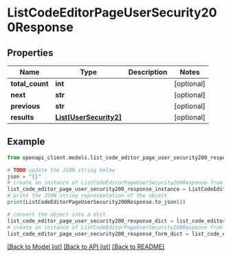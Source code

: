 # ListCodeEditorPageUserSecurity200Response


## Properties

Name | Type | Description | Notes
------------ | ------------- | ------------- | -------------
**total_count** | **int** |  | [optional] 
**next** | **str** |  | [optional] 
**previous** | **str** |  | [optional] 
**results** | [**List[UserSecurity2]**](UserSecurity2.md) |  | [optional] 

## Example

```python
from openapi_client.models.list_code_editor_page_user_security200_response import ListCodeEditorPageUserSecurity200Response

# TODO update the JSON string below
json = "{}"
# create an instance of ListCodeEditorPageUserSecurity200Response from a JSON string
list_code_editor_page_user_security200_response_instance = ListCodeEditorPageUserSecurity200Response.from_json(json)
# print the JSON string representation of the object
print(ListCodeEditorPageUserSecurity200Response.to_json())

# convert the object into a dict
list_code_editor_page_user_security200_response_dict = list_code_editor_page_user_security200_response_instance.to_dict()
# create an instance of ListCodeEditorPageUserSecurity200Response from a dict
list_code_editor_page_user_security200_response_form_dict = list_code_editor_page_user_security200_response.from_dict(list_code_editor_page_user_security200_response_dict)
```
[[Back to Model list]](../README.md#documentation-for-models) [[Back to API list]](../README.md#documentation-for-api-endpoints) [[Back to README]](../README.md)


